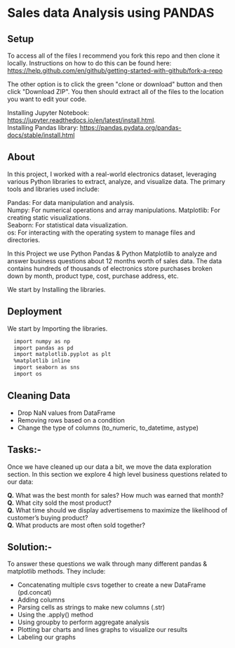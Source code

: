 
# Sales data Analysis using PANDAS

## Setup
To access all of the files I recommend you fork this repo and then clone it locally. Instructions on how to do this can be found here: https://help.github.com/en/github/getting-started-with-github/fork-a-repo

The other option is to click the green "clone or download" button and then click "Download ZIP". You then should extract all of the files to the location you want to edit your code.

Installing Jupyter Notebook: https://jupyter.readthedocs.io/en/latest/install.html.  
Installing Pandas library: https://pandas.pydata.org/pandas-docs/stable/install.html

## About
In this project, I worked with a real-world electronics dataset, leveraging various Python libraries to extract, analyze, and visualize data. The primary tools and libraries used include:

Pandas: For data manipulation and analysis.  
Numpy: For numerical operations and array manipulations.
Matplotlib: For creating static visualizations.  
Seaborn: For statistical data visualization.  
os: For interacting with the operating system to manage files and directories.  

In this Project we use Python Pandas & Python Matplotlib to analyze and answer business questions about 12 months worth of sales data. The data contains hundreds of thousands of electronics store purchases broken down by month, product type, cost, purchase address, etc.

We start by Installing the libraries.



## Deployment

We start by Importing the libraries.

```bash
  import numpy as np
  import pandas as pd
  import matplotlib.pyplot as plt
  %matplotlib inline
  import seaborn as sns
  import os
```
## Cleaning Data

- Drop NaN values from DataFrame
- Removing rows based on a condition
- Change the type of columns (to_numeric, to_datetime, astype)

## Tasks:-
Once we have cleaned up our data a bit, we move the data exploration section. In this section we explore 4 high level business questions related to our data:

**Q.** What was the best month for sales? How much was earned that month?  
**Q.** What city sold the most product?  
**Q.** What time should we display advertisemens to maximize the likelihood of customer’s buying product?  
**Q.** What products are most often sold together?

## Solution:-
To answer these questions we walk through many different pandas & matplotlib methods. They include:

- Concatenating multiple csvs together to create a new DataFrame (pd.concat)
- Adding columns
- Parsing cells as strings to make new columns (.str)
- Using the .apply() method
- Using groupby to perform aggregate analysis
- Plotting bar charts and lines graphs to visualize our results
- Labeling our graphs
 